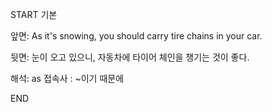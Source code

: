 START
기본

앞면:
As it's snowing, you should carry tire chains in your car.


뒷면:
눈이 오고 있으니, 자동차에 타이어 체인을 챙기는 것이 좋다.


해석:
as 접속사 : ~이기 때문에
<!--ID: 1740183652560-->
END